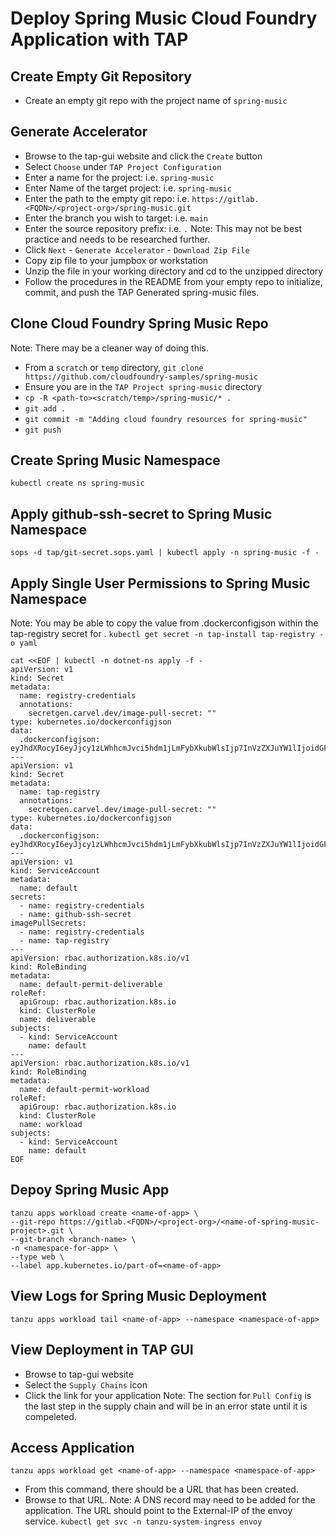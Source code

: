 # Deploy Spring Music Cloud Foundry Application with TAP

## Create Empty Git Repository
- Create an empty git repo with the project name of `spring-music`

## Generate Accelerator
- Browse to the tap-gui website and click the `Create` button
- Select `Choose` under `TAP Project Configuration`
- Enter a name for the project: i.e. `spring-music`
- Enter Name of the target project: i.e. `spring-music`
- Enter the path to the empty git repo: i.e. `https://gitlab.<FQDN>/<project-org>/spring-music.git`
- Enter the branch you wish to target: i.e. `main`
- Enter the source repository prefix: i.e. `.` 
Note:  This may not be best practice and needs to be researched further.
- Click `Next` - `Generate Accelerator` - `Download Zip File`
- Copy zip file to your jumpbox or workstation
- Unzip the file in your working directory and cd to the unzipped directory
- Follow the procedures in the README from your empty repo to initialize, commit, and push the TAP Generated spring-music files.

## Clone Cloud Foundry Spring Music Repo
Note:  There may be a cleaner way of doing this.
- From a `scratch` or `temp` directory, `git clone https://github.com/cloudfoundry-samples/spring-music`
- Ensure you are in the `TAP Project spring-music` directory
- `cp -R <path-to><scratch/temp>/spring-music/* .`
- `git add .`
- `git commit -m "Adding cloud foundry resources for spring-music"`
- `git push`

## Create Spring Music Namespace
`kubectl create ns spring-music`

## Apply github-ssh-secret to Spring Music Namespace
`sops -d tap/git-secret.sops.yaml | kubectl apply -n spring-music -f -`

## Apply Single User Permissions to Spring Music Namespace
Note: You may be able to copy the value from .dockerconfigjson within the tap-registry secret for <YOUR-REGISTRY-CREDS-BASE64>. `kubectl get secret -n tap-install tap-registry -o yaml`
```
cat <<EOF | kubectl -n dotnet-ns apply -f -
apiVersion: v1
kind: Secret
metadata:
  name: registry-credentials
  annotations:
    secretgen.carvel.dev/image-pull-secret: ""
type: kubernetes.io/dockerconfigjson
data:
  .dockerconfigjson: eyJhdXRocyI6eyJjcy1zLWhhcmJvci5hdm1jLmFybXkubWlsIjp7InVzZXJuYW1lIjoidGFwLWFkbWluIiwicGFzc3dvcmQiOiJNYWdpY0Nsb3VkMjAyMyEhQEAifX19 
---
apiVersion: v1
kind: Secret
metadata:
  name: tap-registry
  annotations:
    secretgen.carvel.dev/image-pull-secret: ""
type: kubernetes.io/dockerconfigjson
data:
  .dockerconfigjson: eyJhdXRocyI6eyJjcy1zLWhhcmJvci5hdm1jLmFybXkubWlsIjp7InVzZXJuYW1lIjoidGFwLWFkbWluIiwicGFzc3dvcmQiOiJNYWdpY0Nsb3VkMjAyMyEhQEAifX19
---
apiVersion: v1
kind: ServiceAccount
metadata:
  name: default
secrets:
  - name: registry-credentials
  - name: github-ssh-secret
imagePullSecrets:
  - name: registry-credentials
  - name: tap-registry
---
apiVersion: rbac.authorization.k8s.io/v1
kind: RoleBinding
metadata:
  name: default-permit-deliverable
roleRef:
  apiGroup: rbac.authorization.k8s.io
  kind: ClusterRole
  name: deliverable
subjects:
  - kind: ServiceAccount
    name: default
---
apiVersion: rbac.authorization.k8s.io/v1
kind: RoleBinding
metadata:
  name: default-permit-workload
roleRef:
  apiGroup: rbac.authorization.k8s.io
  kind: ClusterRole
  name: workload
subjects:
  - kind: ServiceAccount
    name: default
EOF
```
## Depoy Spring Music App
```
tanzu apps workload create <name-of-app> \
--git-repo https://gitlab.<FQDN>/<project-org>/<name-of-spring-music-project>.git \
--git-branch <branch-name> \
-n <namespace-for-app> \
--type web \
--label app.kubernetes.io/part-of=<name-of-app> 
```

## View Logs for Spring Music Deployment
`tanzu apps workload tail <name-of-app> --namespace <namespace-of-app>`

## View Deployment in TAP GUI
- Browse to tap-gui website
- Select the `Supply Chains` icon
- Click the link for your application
Note:  The section for `Pull Config` is the last step in the supply chain and will be in an error state until it is compeleted.

## Access Application
`tanzu apps workload get <name-of-app> --namespace <namespace-of-app>`
- From this command, there should be a URL that has been created.
- Browse to that URL.
Note: A DNS record may need to be added for the application.  The URL should point to the External-IP of the envoy service.
`kubectl get svc -n tanzu-system-ingress envoy`
